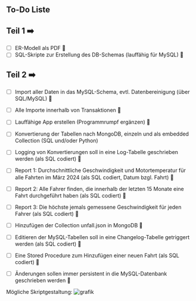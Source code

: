 ## To-Do Liste

## Teil 1 ➡️
- [ ] ER-Modell als PDF 🔴
- [ ] SQL-Skripte zur Erstellung des DB-Schemas (lauffähig für MySQL) 🔴

## Teil 2 ➡️
- [ ] Import aller Daten in das MySQL-Schema, evtl. Datenbereinigung (über SQL/MySQL) 🔴
- [ ] Alle Importe innerhalb von Transaktionen 🔴
- [ ] Lauffähige App erstellen (Programmrumpf ergänzen) 🔴
- [ ] Konvertierung der Tabellen nach MongoDB, einzeln und als embedded Collection (SQL und/oder Python)
- [ ] Logging von Konvertierungen soll in eine Log-Tabelle geschrieben werden (als SQL codiert) 🔴
- [ ] Report 1: Durchschnittliche Geschwindigkeit und Motortemperatur für alle Fahrten im März 2024 (als SQL codiert, Datum bzgl. Fahrt) 🔴
- [ ] Report 2: Alle Fahrer finden, die innerhalb der letzten 15 Monate eine Fahrt durchgeführt haben (als SQL codiert) 🔴
- [ ] Report 3: Die höchste jemals gemessene Geschwindigkeit für jeden Fahrer (als SQL codiert) 🔴
- [ ] Hinzufügen der Collection unfall.json in MongoDB 🔴
- [ ] Editieren der MySQL-Tabellen soll in eine Changelog-Tabelle getriggert werden (als SQL codiert) 🔴
- [ ] Eine Stored Procedure zum Hinzufügen einer neuen Fahrt (als SQL codiert) 🔴
- [ ] Änderungen sollen immer persistent in die MySQL-Datenbank geschrieben werden 🔴


Mögliche Skriptgestaltung:
![grafik](https://github.com/user-attachments/assets/91f65873-4036-46ca-bb5a-86627f044b53)




     
